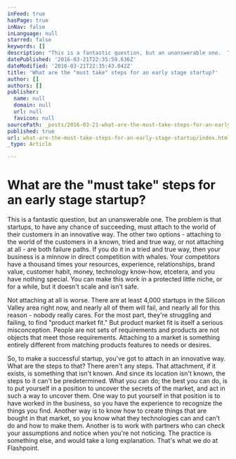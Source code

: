 ```yaml
---
inFeed: true
hasPage: true
inNav: false
inLanguage: null
starred: false
keywords: []
description: "This is a fantastic question, but an unanswerable one.  The problem is that startups, to have any chance of succeeding, must attach to the world of their customers in an innovative way.  The other two options - attaching to the world of the customers in a known, tried and true way, or not attaching at all - are both failure paths.   If you do it in a tried and true way, then your business is a minnow in direct competition with whales.  Your competitors have a thousand times your resources, experience, relationships, brand value, customer habit, money, technology know-how, etcetera, and you have nothing special.  You can make this work in a protected little niche, or for a while, but it doesn't scale and isn't safe.\_"
datePublished: '2016-03-21T22:35:59.636Z'
dateModified: '2016-03-21T22:35:43.042Z'
title: 'What are the "must take" steps for an early stage startup?'
author: []
authors: []
publisher:
  name: null
  domain: null
  url: null
  favicon: null
sourcePath: _posts/2016-03-21-what-are-the-must-take-steps-for-an-early-stage-startup.md
published: true
url: what-are-the-must-take-steps-for-an-early-stage-startup/index.html
_type: Article

---
```

# What are the "must take" steps for an early stage startup?

This is a fantastic question, but an unanswerable one. The problem is that startups, to have any chance of succeeding, must attach to the world of their customers in an innovative way. The other two options - attaching to the world of the customers in a known, tried and true way, or not attaching at all - are both failure paths. If you do it in a tried and true way, then your business is a minnow in direct competition with whales. Your competitors have a thousand times your resources, experience, relationships, brand value, customer habit, money, technology know-how, etcetera, and you have nothing special. You can make this work in a protected little niche, or for a while, but it doesn't scale and isn't safe. 

Not attaching at all is worse. There are at least 4,000 startups in the Silicon Valley area right now, and nearly all of them will fail, and nearly all for this reason - nobody really cares. For the most part, they're struggling and failing, to find "product market fit." But product market fit is itself a serious misconception. People are not sets of requirements and products are not objects that meet those requirements. Attaching to a market is something entirely different from matching products features to needs or desires. 

So, to make a successful startup, you've got to attach in an innovative way. What are the steps to that? 
There aren't any steps. That attachment, if it exists, is something that isn't known. And since its location isn't known, the steps to it can't be predetermined. What you can do; the best you can do, is to put yourself in a position to uncover the secrets of the market, and act in such a way to uncover them. 
One way to put yourself in that position is to have worked in the business, so you have the experience to recognize the things you find. Another way is to know how to create things that are bought in that market, so you know what they technologies can and can't do and how to make them. Another is to work with partners who can check your assumptions and notice when you're not noticing.
The practice is something else, and would take a long explanation. That's what we do at Flashpoint.